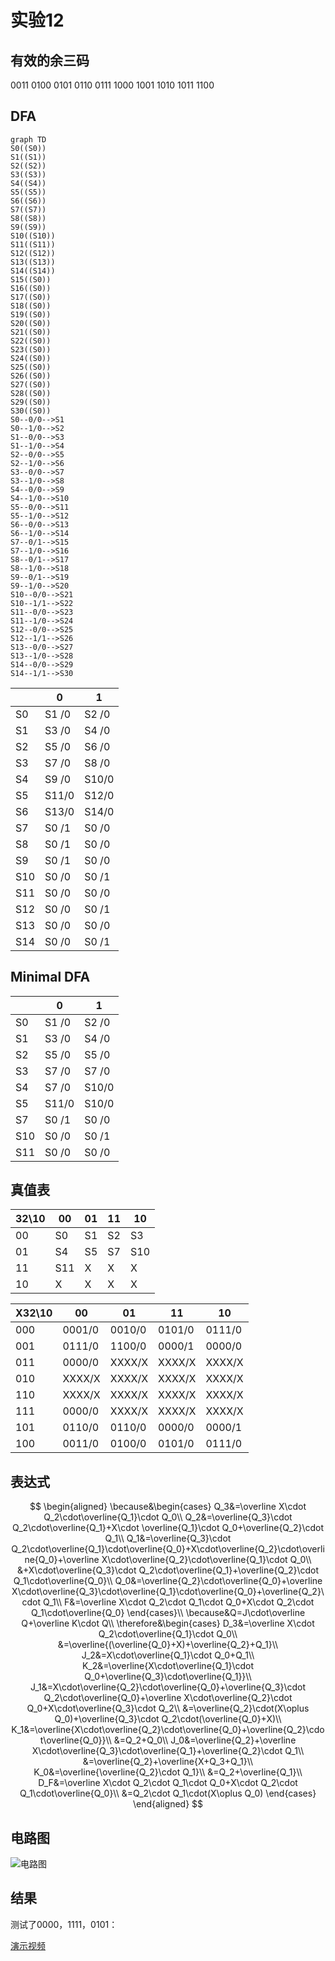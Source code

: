 # 实验12

## 有效的余三码

0011
0100
0101
0110
0111
1000
1001
1010
1011
1100

## DFA

```mermaid
graph TD
S0((S0))
S1((S1))
S2((S2))
S3((S3))
S4((S4))
S5((S5))
S6((S6))
S7((S7))
S8((S8))
S9((S9))
S10((S10))
S11((S11))
S12((S12))
S13((S13))
S14((S14))
S15((S0))
S16((S0))
S17((S0))
S18((S0))
S19((S0))
S20((S0))
S21((S0))
S22((S0))
S23((S0))
S24((S0))
S25((S0))
S26((S0))
S27((S0))
S28((S0))
S29((S0))
S30((S0))
S0--0/0-->S1
S0--1/0-->S2
S1--0/0-->S3
S1--1/0-->S4
S2--0/0-->S5
S2--1/0-->S6
S3--0/0-->S7
S3--1/0-->S8
S4--0/0-->S9
S4--1/0-->S10
S5--0/0-->S11
S5--1/0-->S12
S6--0/0-->S13
S6--1/0-->S14
S7--0/1-->S15
S7--1/0-->S16
S8--0/1-->S17
S8--1/0-->S18
S9--0/1-->S19
S9--1/0-->S20
S10--0/0-->S21
S10--1/1-->S22
S11--0/0-->S23
S11--1/0-->S24
S12--0/0-->S25
S12--1/1-->S26
S13--0/0-->S27
S13--1/0-->S28
S14--0/0-->S29
S14--1/1-->S30
```

|   |0    |1    |
|---|-----|-----|
|S0 |S1 /0|S2 /0|
|S1 |S3 /0|S4 /0|
|S2 |S5 /0|S6 /0|
|S3 |S7 /0|S8 /0|
|S4 |S9 /0|S10/0|
|S5 |S11/0|S12/0|
|S6 |S13/0|S14/0|
|S7 |S0 /1|S0 /0|
|S8 |S0 /1|S0 /0|
|S9 |S0 /1|S0 /0|
|S10|S0 /0|S0 /1|
|S11|S0 /0|S0 /0|
|S12|S0 /0|S0 /1|
|S13|S0 /0|S0 /0|
|S14|S0 /0|S0 /1|

## Minimal DFA

|   |0    |1    |
|---|-----|-----|
|S0 |S1 /0|S2 /0|
|S1 |S3 /0|S4 /0|
|S2 |S5 /0|S5 /0|
|S3 |S7 /0|S7 /0|
|S4 |S7 /0|S10/0|
|S5 |S11/0|S10/0|
|S7 |S0 /1|S0 /0|
|S10|S0 /0|S0 /1|
|S11|S0 /0|S0 /0|

## 真值表

|32\\10|00 |01|11|10 |
|------|---|--|--|---|
|00    |S0 |S1|S2|S3 |
|01    |S4 |S5|S7|S10|
|11    |S11|X |X |X  |
|10    |X  |X |X |X  |

|X32\\10|00    |01    |11    |10    |
|-------|------|------|------|------|
|000    |0001/0|0010/0|0101/0|0111/0|
|001    |0111/0|1100/0|0000/1|0000/0|
|011    |0000/0|XXXX/X|XXXX/X|XXXX/X|
|010    |XXXX/X|XXXX/X|XXXX/X|XXXX/X|
|110    |XXXX/X|XXXX/X|XXXX/X|XXXX/X|
|111    |0000/0|XXXX/X|XXXX/X|XXXX/X|
|101    |0110/0|0110/0|0000/0|0000/1|
|100    |0011/0|0100/0|0101/0|0111/0|

## 表达式

$$
\begin{aligned}
    \because&\begin{cases}
        Q_3&=\overline X\cdot Q_2\cdot\overline{Q_1}\cdot Q_0\\
        Q_2&=\overline{Q_3}\cdot Q_2\cdot\overline{Q_1}+X\cdot \overline{Q_1}\cdot Q_0+\overline{Q_2}\cdot Q_1\\
        Q_1&=\overline{Q_3}\cdot Q_2\cdot\overline{Q_1}\cdot\overline{Q_0}+X\cdot\overline{Q_2}\cdot\overline{Q_0}+\overline X\cdot\overline{Q_2}\cdot\overline{Q_1}\cdot Q_0\\
        &+X\cdot\overline{Q_3}\cdot Q_2\cdot\overline{Q_1}+\overline{Q_2}\cdot Q_1\cdot\overline{Q_0}\\
        Q_0&=\overline{Q_2}\cdot\overline{Q_0}+\overline X\cdot\overline{Q_3}\cdot\overline{Q_1}\cdot\overline{Q_0}+\overline{Q_2}\cdot Q_1\\
        F&=\overline X\cdot Q_2\cdot Q_1\cdot Q_0+X\cdot Q_2\cdot Q_1\cdot\overline{Q_0}
    \end{cases}\\
    \because&Q=J\cdot\overline Q+\overline K\cdot Q\\
    \therefore&\begin{cases}
        D_3&=\overline X\cdot Q_2\cdot\overline{Q_1}\cdot Q_0\\
        &=\overline{(\overline{Q_0}+X)+\overline{Q_2}+Q_1}\\
        J_2&=X\cdot\overline{Q_1}\cdot Q_0+Q_1\\
        K_2&=\overline{X\cdot\overline{Q_1}\cdot Q_0+\overline{Q_3}\cdot\overline{Q_1}}\\
        J_1&=X\cdot\overline{Q_2}\cdot\overline{Q_0}+\overline{Q_3}\cdot Q_2\cdot\overline{Q_0}+\overline X\cdot\overline{Q_2}\cdot Q_0+X\cdot\overline{Q_3}\cdot Q_2\\
        &=\overline{Q_2}\cdot(X\oplus Q_0)+\overline{Q_3}\cdot Q_2\cdot(\overline{Q_0}+X)\\
        K_1&=\overline{X\cdot\overline{Q_2}\cdot\overline{Q_0}+\overline{Q_2}\cdot\overline{Q_0}}\\
        &=Q_2+Q_0\\
        J_0&=\overline{Q_2}+\overline X\cdot\overline{Q_3}\cdot\overline{Q_1}+\overline{Q_2}\cdot Q_1\\
        &=\overline{Q_2}+\overline{X+Q_3+Q_1}\\
        K_0&=\overline{\overline{Q_2}\cdot Q_1}\\
        &=Q_2+\overline{Q_1}\\
        D_F&=\overline X\cdot Q_2\cdot Q_1\cdot Q_0+X\cdot Q_2\cdot Q_1\cdot\overline{Q_0}\\
        &=Q_2\cdot Q_1\cdot(X\oplus Q_0)
    \end{cases}
\end{aligned}
$$

## 电路图

![电路图](电路图.png)

## 结果

测试了0000，1111，0101：

[演示视频](演示视频.mp4)
